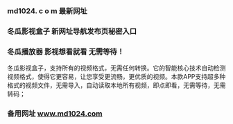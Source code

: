 ### md1024. c o m 最新网址
### 冬瓜影视盒子 新网址导航发布页秘密入口
### 冬瓜播放器 影视想看就看 无需等待！
冬瓜影视盒子，支持所有的视频格式，无需任何转换。它的智能核心技术自动检测视频格式，使得它更容易，让您享受更流畅，更优质的视频。本款APP支持超多种格式的视频文件，无需导入，自动读取本地所有视频，即点即看，无需等待，无需转码；
### 备用网址 www.md1024.com
